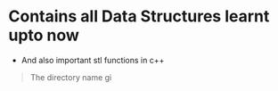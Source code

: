 # Contains all Data Structures learnt upto now

* And also important stl functions in c++

>The directory name gi